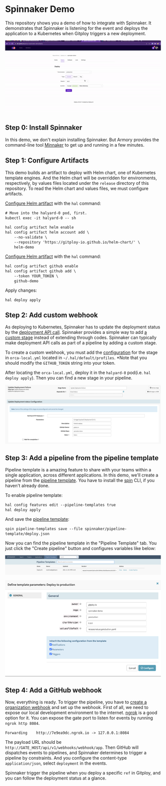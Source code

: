 # Spinnaker Demo

This repository shows you a demo of how to integrate with Spinnaker. It demonstrates that Spinnaker is listening for the event and deploys the application to a Kubernetes when Gitploy triggers a new deployment. 

![Demo](./docs/images/demo.gif)

## Step 0: Install Spinnaker

In this demo, we don't explain installing Spinnaker. But Armory provides the command-line tool [Minnaker](https://docs.armory.io/armory-enterprise/installation/minnaker/) to get up and running in a few minutes.

## Step 1: Configure Artifacts

This demo builds an artifact to deploy with Helm chart, one of Kubernetes template engines. And the Helm chart will be overridden for environments, respectively, by values files located under the `release` directory of this repository. To read the Helm chart and values files, we must configure artifacts.

[Configure Helm artifact](https://spinnaker.io/docs/setup/other_config/artifacts/helm/) with the `hal` command:

```shell
# Move into the halyard-0 pod, first.
kubectl exec -it halyard-0 -- sh
```

```shell
hal config artifact helm enable
hal config artifact helm account add \
    --no-validate \
    --repository 'https://gitploy-io.github.io/helm-chart/' \
    helm-demo
```

[Configure Helm artifact](https://spinnaker.io/docs/setup/other_config/artifacts/github/) with the `hal` command:

```shell
hal config artifact github enable
hal config artifact github add \
    --token YOUR_TOKEN \
    github-demo

```

Apply changes:

```shell
hal deploy apply
```

## Step 2: Add custom webhook

As deploying to Kubernetes, Spinnaker has to update the deployment status by the [deployment API call](https://docs.github.com/en/rest/reference/deployments#create-a-deployment-status). Spinnaker provides a simple way to add [a custom stage](https://spinnaker.io/docs/guides/operator/custom-webhook-stages/) instead of extending through codes. Spinnaker can typically make deployment API calls as part of a pipeline by adding a custom stage.

To create a custom webhook, you must add the [configuration](./spinnaker/.hal/default/profiles/orca-local.yml) for the stage in `orca-local.yml` located in `~/.hal/default/profiles`. *Note that you should modify the `GITHUB_TOKEN` string into your token.

After locating the `orca-local.yml`, deploy it in the `halyard-0` pod(i.e. `hal deploy apply`). Then you can find a new stage in your pipeline.

![Custom Webhook](./docs/images/custom-webhook.png)

## Step 3: Add a pipeline from the pipeline template

Pipeline template is a amazing feature to share with your teams within a single application, across different applications. In this demo, we'll create a pipeline from the [pipeline template](./spinnaker/pipeline-template/deploy.json). You have to install the [spin](https://spinnaker.io/docs/guides/spin/) CLI, if you haven't already done.

To enable pipeline template:

```shell
hal config features edit --pipeline-templates true
hal deploy apply
```

And save the [pipeline template](./spinnaker/pipeline-template/deploy.json):

```shell
spin pipeline-templates save --file spinnaker/pipeline-template/deploy.json
```

Now you can find the pipeline template in the "Pipeline Template" tab. You just click the "Create pipeline" button and configures variables like below:

![Pipeline Template Tab](./docs/images/pipeline-template-tab.png)

![Pipeline Template](./docs/images/pipeline-template.png)

## Step 4: Add a GitHub webhook

Now, everything is ready. To trigger the pipeline, you have to [create a organization webhook](https://docs.github.com/en/developers/webhooks-and-events/webhooks/creating-webhooks) and set up the webhook. First of all, we need to expose our local development environment to the internet. [ngrok](https://ngrok.com/download) is a good option for it. You can expose the gate port to listen for events by running `ngrok http 8084`.

```shell
Forwarding    http://7e9ea9dc.ngrok.io -> 127.0.0.1:8084
```

The payload URL should be `http://GATE_HOST/api/v1/webhooks/webhook/app`. Then GitHub will dispatches events to pipelines, and Spinnaker determines to trigger a pipeline by constraints. And you configure the content-type `application/json`, select `deployment` in the events.

Spinnaker trigger the pipeline when you deploy a specific `ref` in Gitploy, and you can follow the deployment status at a glance.
